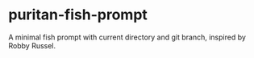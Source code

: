 # puritan-fish-prompt
A minimal fish prompt with current directory and git branch, inspired by Robby Russel.
